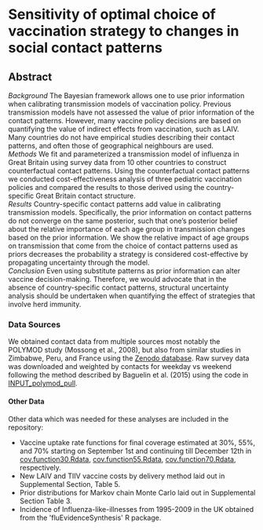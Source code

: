 

# Sensitivity of optimal choice of vaccination strategy to changes in social contact patterns
## Abstract

*Background* The Bayesian framework allows one to use prior information when calibrating transmission models of vaccination policy. Previous transmission models have not assessed the value of prior information of the contact patterns. However, many vaccine policy decisions are based on quantifying the value of indirect effects from vaccination, such as LAIV. Many countries do not have empirical studies describing their contact patterns, and often those of geographical neighbours are used.<br/>
*Methods* We fit and parameterized a transmission model of influenza in Great Britain using survey data from 10 other countries to construct counterfactual contact patterns. Using the counterfactual contact patterns we conducted cost-effectiveness analysis of three pediatric vaccination policies and compared the results to those derived using the country-specific Great Britain contact structure.<br/>
*Results* Country-specific contact patterns add value in calibrating transmission models. Specifically, the prior information on contact patterns do not converge on the same posterior, such that one’s posterior belief about the relative importance of each age group in transmission changes based on the prior information. We show the relative impact of age groups on transmission that come from the choice of contact patterns used as priors decreases the probability a strategy is considered cost-effective by propagating uncertainty through the model.<br/>
*Conclusion* Even using substitute patterns as prior information can alter vaccine decision-making. Therefore, we would advocate that in the absence of country-specific contact patterns, structural uncertainty analysis should be undertaken when quantifying the effect of strategies that involve herd immunity.

### Data Sources
We obtained contact data from multiple sources most notably the POLYMOD study (Mossong et al., 2008), but also from similar studies in Zimbabwe, Peru, and France using the [Zenodo database](https://zenodo.org/communities/social_contact_data?page=1&size=20). Raw survey data  was downloaded and weighted by contacts for weekday vs weekend following the method described by Baguelin et al. (2015) using the code in [INPUT_polymod_pull](https://github.com/tajwenzel/IntlSens/blob/master/INPUT_polymod_pull.R). 

#### Other Data

Other data which was needed for these analyses are included in the repository:
* Vaccine uptake rate functions for final coverage estimated at 30%, 55%, and 70% starting on September 1st and continuing till December 12th in [cov.function30.Rdata](https://github.com/tajwenzel/IntlSens/blob/master/cov.function30.RData), [cov.function55.Rdata](https://github.com/tajwenzel/IntlSens/blob/master/cov.function55.RData), [cov.function70.Rdata](https://github.com/tajwenzel/IntlSens/blob/master/cov.function70.RData), respectively.
* New LAIV and TIIV vaccine costs by delivery method laid out in Supplemental Section, Table 5.
* Prior distributions for Markov chain Monte Carlo laid out in Supplemental Section Table 3.
* Incidence of Influenza-like-illnesses from 1995-2009 in the UK obtained from the 'fluEvidenceSynthesis' R package. 

